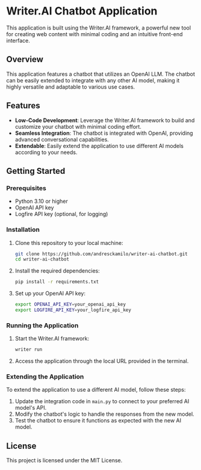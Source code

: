 # Writer.AI Chatbot Application

This application is built using the Writer.AI framework, a powerful new tool for creating web content with minimal coding and an intuitive front-end interface.

## Overview

This application features a chatbot that utilizes an OpenAI LLM. The chatbot can be easily extended to integrate with any other AI model, making it highly versatile and adaptable to various use cases.

## Features

- **Low-Code Development**: Leverage the Writer.AI framework to build and customize your chatbot with minimal coding effort.
- **Seamless Integration**: The chatbot is integrated with OpenAI, providing advanced conversational capabilities.
- **Extendable**: Easily extend the application to use different AI models according to your needs.

## Getting Started

### Prerequisites

- Python 3.10 or higher
- OpenAI API key
- Logfire API key (optional, for logging)

### Installation

1. Clone this repository to your local machine:
   ```bash
   git clone https://github.com/andresckamilo/writer-ai-chatbot.git
   cd writer-ai-chatbot
   ```

2. Install the required dependencies:
   ```bash
   pip install -r requirements.txt
   ```

3. Set up your OpenAI API key:
   ```bash
   export OPENAI_API_KEY=your_openai_api_key
   export LOGFIRE_API_KEY=your_logfire_api_key

   ```

### Running the Application

1. Start the Writer.AI framework:
   ```bash
   writer run
   ```

2. Access the application through the local URL provided in the terminal.

### Extending the Application

To extend the application to use a different AI model, follow these steps:

1. Update the integration code in `main.py` to connect to your preferred AI model's API.
2. Modify the chatbot's logic to handle the responses from the new model.
3. Test the chatbot to ensure it functions as expected with the new AI model.

## License

This project is licensed under the MIT License.
